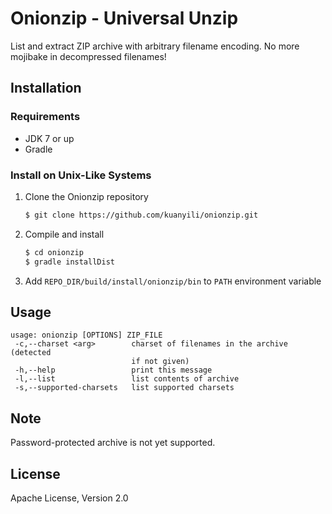 # Onionzip - Universal Unzip

List and extract ZIP archive with arbitrary filename encoding. No more mojibake in decompressed filenames!

## Installation

### Requirements

- JDK 7 or up
- Gradle

### Install on Unix-Like Systems

1. Clone the Onionzip repository
   ```bash
   $ git clone https://github.com/kuanyili/onionzip.git
   ```

2. Compile and install
   ```bash
   $ cd onionzip
   $ gradle installDist
   ```

3. Add `REPO_DIR/build/install/onionzip/bin` to `PATH` environment variable

## Usage

```
usage: onionzip [OPTIONS] ZIP_FILE
 -c,--charset <arg>        charset of filenames in the archive (detected
                           if not given)
 -h,--help                 print this message
 -l,--list                 list contents of archive
 -s,--supported-charsets   list supported charsets
```

## Note

Password-protected archive is not yet supported.

## License

Apache License, Version 2.0
